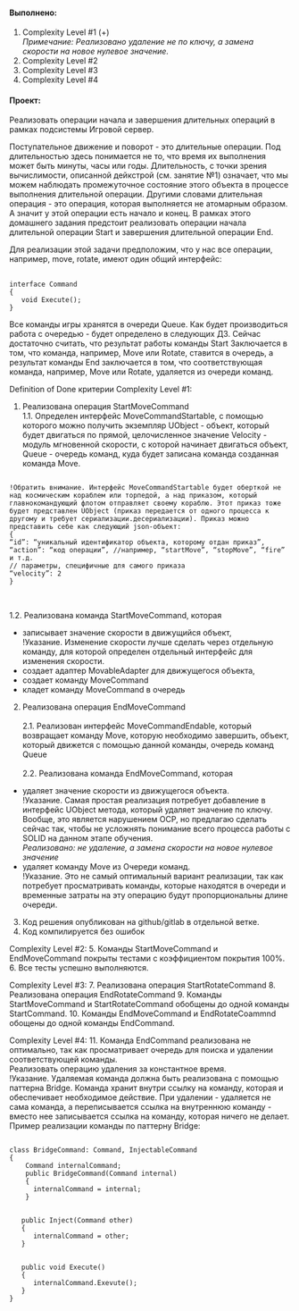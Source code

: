 #### Выполнено:

1) Complexity Level #1 (+) <br>
   _Примечание: Реализовано удаление не по ключу, а замена скорости на новое нулевое значение._<br>
2) Complexity Level #2 <br>
3) Complexity Level #3 <br>
4) Complexity Level #4 <br>

#### Проект:

Реализовать операции начала и завершения длительных операций в рамках подсистемы Игровой сервер.<br>


Поступательное движение и поворот - это длительные операции. 
Под длительностью здесь понимается не то, что время их выполнения может быть минуты, часы или годы. 
Длительность, с точки зрения вычислимости, описанной дейкстрой (см. занятие №1) означает, что мы можем наблюдать промежуточное состояние этого объекта в процессе выполнения длительной операции. 
Другими словами длительная операция - это операция, которая выполняется не атомарным образом. 
А значит у этой операции есть начало и конец. 
В рамках этого домашнего задания предстоит реализовать операции начала длительной операции Start и завершения длительной операции End.
<br>


Для реализации этой задачи предположим, что у нас все операции, например, move, rotate, имеют один общий интерфейс:<br>

<pre> <code>
interface Command 
{
   void Execute(); 
}
</code></pre>



Все команды игры хранятся в очереди Queue. 
Как будет производиться работа с очередью - будет определено в следующих ДЗ. 
Сейчас достаточно считать, что результат работы команды Start Заключается в том, что команда, например, Move или Rotate, ставится в очередь, а результат команды End заключается в том, что соответствующая команда, например,  Move или Rotate, удаляется из очереди команд.<br>

Definition of Done критерии
Complexity Level #1:
1. Реализована операция StartMoveCommand<br>
   1.1. Определен интерфейс MoveCommandStartable, с помощью которого можно получить экземпляр UObject - объект, который будет двигаться по прямой, целочисленное значение Velocity - модуль мгновенной скорости, с которой начинает двигаться объект, Queue<Command> - очередь команд, куда будет записана команда созданная команда Move.

<pre><code>
!Обратить внимание. Интерфейс MoveCommandStartable будет оберткой не над космическим кораблем или торпедой, а над приказом, который главнокомандующий флотом отправляет своему кораблю. Этот приказ тоже будет представлен UObject (приказ передается от одного процесса к другому и требует сериализации.десериализации). Приказ можно представить себе как следующий json-объект:
{
“id”: “уникальный идентификатор объекта, которому отдан приказ”,
“action”: “код операции”, //например, “startMove”, “stopMove”, “fire” и т.д.
// параметры, специфичные для самого приказа
“velocity”: 2
}
</code></pre><br>

1.2. Реализована команда StartMoveCommand, которая
* записывает значение скорости в движущийся объект,<br>
  !Указание. Изменение скорости лучше сделать через отдельную команду, для которой определен отдельный интерфейс для изменения скорости.<br>
* создает адаптер MovableAdapter для движущегося объекта,
* создает команду MoveCommand
* кладет команду MoveCommand в очередь
2. Реализована операция EndMoveCommand<br><br> 
   2.1. Реализован интерфейс MoveCommandEndable, который возвращает команду Move, которую необходимо завершить, объект, который движется с помощью данной команды, очередь команд Queue<Command><br><br>
   2.2. Реализована команда EndMoveCommand, которая
* удаляет значение скорости из движущегося объекта.<br>
  !Указание. Самая простая реализация потребует добавление в интерфейс UObject метода, который удаляет значение по ключу. Вообще, это является нарушением OCP, но предлагаю сделать сейчас так, чтобы не усложнять понимание всего процесса работы с SOLID на данном этапе обучения.<br>
  _Реализовано: не удаление, а замена скорости на новое нулевое значение_ <br>
* удаляет команду Move из Очереди команд.<br>
  !Указание. Это не самый оптимальный вариант реализации, так как потребует просматривать команды, которые находятся в очереди и временные затраты на эту операцию будут пропорциональны длине очереди.<br>
3. Код решения опубликован на github/gitlab в отдельной ветке.
4. Код компилируется без ошибок


Complexity Level #2:
5. Команды StartMoveCommand и EndMoveCommand покрыты тестами с коэффициентом покрытия 100%.
6. Все тесты успешно выполняются.


Complexity Level #3:
7. Реализована операция StartRotateCommand
8. Реализована операция EndRotateCommand
9. Команды StartMoveCommand и StartRotateCommand обобщены до одной команды StartCommand.
10. Команды EndMoveCommand и EndRotateCoammnd обощены до одной команды EndCommand.


Complexity Level #4:
11. Команда EndCommand реализована не оптимально, так как просматривает очередь для поиска и удалении соответствующей команды.<br>
    Реализовать операцию удаления за константное время.<br>
    !Указание. Удаляемая команда должна быть реализована с помощью паттерна Bridge. Команда хранит внутри ссылку на команду, которая и обеспечивает необходимое действие. При удалении - удаляется не сама команда, а переписывается ссылка на внутреннюю команду - вместо нее записывается ссылка на команду, которая ничего не делает.  Пример реализации команды по паттерну Bridge:<br>
   <pre><code>
class BridgeCommand: Command, InjectableCommand
{
    Command internalCommand;
    public BridgeCommand(Command internal)
    {
      internalCommand = internal;
    }
    

   public Inject(Command other)
   {
      internalCommand = other;
   }
   
   
   public void Execute()
   {
      internalCommand.Exevute();
   }
}
</code></pre> 

